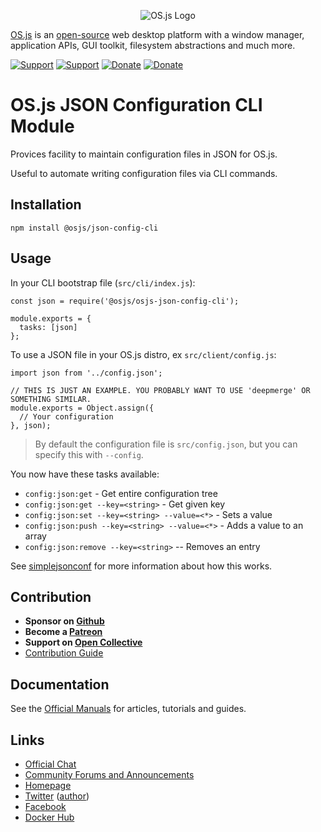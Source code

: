 <p align="center">
  <img alt="OS.js Logo" src="https://raw.githubusercontent.com/os-js/gfx/master/logo-big.png" />
</p>

[OS.js](https://www.os-js.org/) is an [open-source](https://raw.githubusercontent.com/os-js/OS.js/master/LICENSE) web desktop platform with a window manager, application APIs, GUI toolkit, filesystem abstractions and much more.

[![Support](https://img.shields.io/badge/patreon-support-orange.svg)](https://www.patreon.com/user?u=2978551&ty=h&u=2978551)
[![Support](https://img.shields.io/badge/opencollective-donate-red.svg)](https://opencollective.com/osjs)
[![Donate](https://img.shields.io/badge/liberapay-donate-yellowgreen.svg)](https://liberapay.com/os-js/)
[![Donate](https://img.shields.io/badge/paypal-donate-yellow.svg)](https://paypal.me/andersevenrud)

# OS.js JSON Configuration CLI Module

Provices facility to maintain configuration files in JSON for OS.js.

Useful to automate writing configuration files via CLI commands.

## Installation

```shell
npm install @osjs/json-config-cli
```

## Usage

In your CLI bootstrap file (`src/cli/index.js`):

```javasript
const json = require('@osjs/osjs-json-config-cli');

module.exports = {
  tasks: [json]
};
```

To use a JSON file in your OS.js distro, ex `src/client/config.js`:

```javasript
import json from '../config.json';

// THIS IS JUST AN EXAMPLE. YOU PROBABLY WANT TO USE 'deepmerge' OR SOMETHING SIMILAR.
module.exports = Object.assign({
  // Your configuration
}, json);

```

> By default the configuration file is `src/config.json`, but you can specify this with `--config`.

You now have these tasks available:

* `config:json:get` - Get entire configuration tree
* `config:json:get --key=<string>` - Get given key
* `config:json:set --key=<string> --value=<*>` - Sets a value
* `config:json:push --key=<string> --value=<*>` - Adds a value to an array
* `config:json:remove --key=<string>` -- Removes an entry

See [simplejsonconf](https://github.com/andersevenrud/simplejsonconf) for more information about how this works.

## Contribution

* **Sponsor on [Github](https://github.com/sponsors/andersevenrud)**
* **Become a [Patreon](https://www.patreon.com/user?u=2978551&ty=h&u=2978551)**
* **Support on [Open Collective](https://opencollective.com/osjs)**
* [Contribution Guide](https://github.com/os-js/OS.js/blob/master/CONTRIBUTING.md)

## Documentation

See the [Official Manuals](https://manual.os-js.org/) for articles, tutorials and guides.

## Links

* [Official Chat](https://gitter.im/os-js/OS.js)
* [Community Forums and Announcements](https://community.os-js.org/)
* [Homepage](https://os-js.org/)
* [Twitter](https://twitter.com/osjsorg) ([author](https://twitter.com/andersevenrud))
* [Facebook](https://www.facebook.com/os.js.org)
* [Docker Hub](https://hub.docker.com/u/osjs/)
